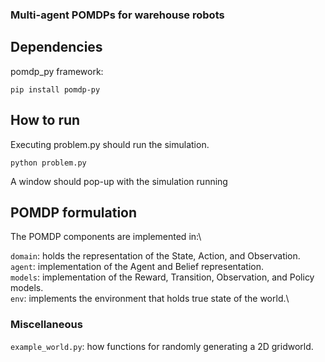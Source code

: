 ### Multi-agent POMDPs for warehouse robots

## Dependencies
pomdp_py framework:
```
pip install pomdp-py
```

## How to run
Executing problem.py should run the simulation.
```
python problem.py
```
A window should pop-up with the simulation running

## POMDP formulation
The POMDP components are implemented in:\

```domain```: holds the representation of the State, Action, and Observation.\
```agent```: implementation of the Agent and Belief representation.\
```models```: implementation of the Reward, Transition, Observation, and Policy models.\
```env```: implements the environment that holds true state of the world.\

### Miscellaneous
```example_world.py```: how functions for randomly generating a 2D gridworld.
